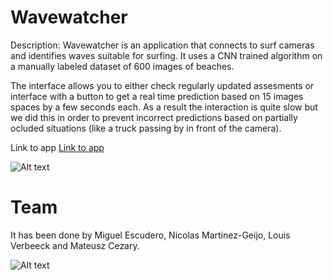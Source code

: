 # Wavewatcher
Description: Wavewatcher is an application that connects to surf cameras and identifies waves suitable for surfing. It uses a CNN trained algorithm on a manually labeled dataset of 600 images of beaches.

The interface allows you to either check regularly updated assesments or interface with a button to get a real time prediction based on 15 images spaces by a few seconds each. As a result the interaction is quite slow but we did this in order to prevent incorrect predictions based on partially ocluded situations (like a truck passing by in front of the camera).

Link to app 
[Link to app](https://wavewatcher.streamlit.app/)

<img title="a title" alt="Alt text" src="https://user-images.githubusercontent.com/84037153/207391514-2d3fb68d-454b-4914-99f6-882c90032a0d.png">


# Team

It has been done by Miguel Escudero, Nicolas Martinez-Geijo, Louis Verbeeck and Mateusz Cezary.

<img title="a title" alt="Alt text" src="https://user-images.githubusercontent.com/84037153/205943785-4cc06d14-b463-4b5c-9a7b-978083ae6c2d.png">
